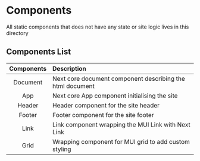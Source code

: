 # Components

All static components that does not have any state or site logic lives in this directory

## Components List

| Components    | Description   |
| :-----------: |:----------------------------------------------------------- |
| Document      | Next core document component describing the html document   |
| App           | Next core App component initialising the site               |
| Header        | Header component for the site header |
| Footer        | Footer component for the site footer |
| Link          | Link component wrapping the MUI Link with Next Link         |
| Grid          | Wrapping component for MUI grid to add custom styling       |
